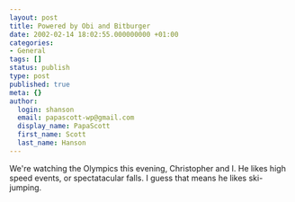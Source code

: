 ```yaml
---
layout: post
title: Powered by Obi and Bitburger
date: 2002-02-14 18:02:55.000000000 +01:00
categories:
- General
tags: []
status: publish
type: post
published: true
meta: {}
author:
  login: shanson
  email: papascott-wp@gmail.com
  display_name: PapaScott
  first_name: Scott
  last_name: Hanson
---
```

<p>We're watching the Olympics this evening, Christopher and I. He likes high speed events, or spectatacular falls. I guess that means he likes ski-jumping.</p>
